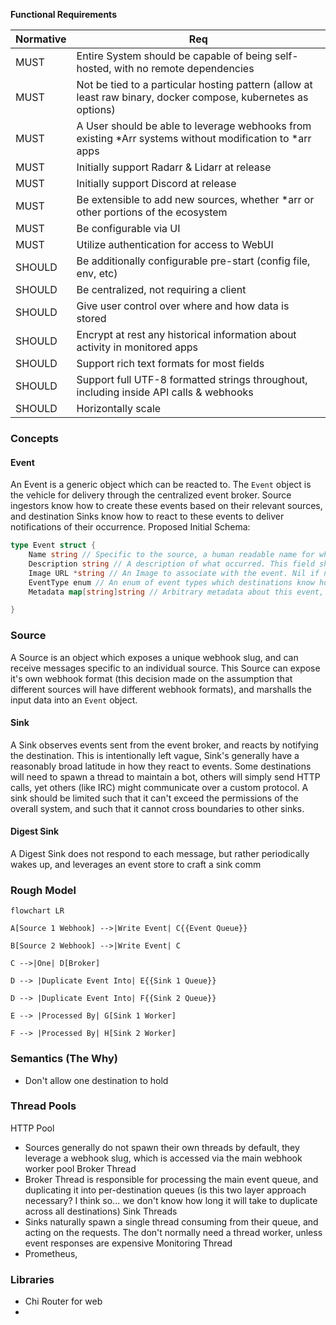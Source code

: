 
**Functional Requirements**

Normative | Req
--- | ---
MUST | Entire System should be capable of being self-hosted, with no remote dependencies
MUST | Not be tied to a particular hosting pattern (allow at least raw binary, docker compose, kubernetes as options)
MUST | A User should be able to leverage webhooks from existing \*Arr systems without modification to \*arr apps
MUST | Initially support Radarr & Lidarr at release
MUST | Initially support Discord at release
MUST | Be extensible to add new sources, whether \*arr or other portions of the ecosystem
MUST | Be configurable via UI
MUST | Utilize authentication for access to WebUI
SHOULD | Be additionally configurable pre-start (config file, env, etc)
SHOULD | Be centralized, not requiring a client
SHOULD| Give user control over where and how data is stored
SHOULD | Encrypt at rest any historical information about activity in monitored apps
SHOULD | Support rich text formats for most fields
SHOULD | Support full UTF-8 formatted strings throughout, including inside API calls & webhooks
SHOULD | Horizontally scale



### Concepts

#### Event
An Event is a generic object which can be reacted to. The `Event` object is the vehicle for delivery through the centralized event broker. Source ingestors know how to create these events based on their relevant sources, and destination Sinks know how to react to these events to deliver notifications of their occurrence. Proposed Initial Schema:
```go
type Event struct {
    Name string // Specific to the source, a human readable name for what occurred. This will be used as the Title, Subject, etc in destinations.
    Description string // A description of what occurred. This field should be limited to the text size of the smallest initial destination. This description should assume Discord's subset of markdown, and other destinations can adjust as needed.
    Image URL *string // An Image to associate with the event. Nil if no imm
    EventType enum // An enum of event types which destinations know how to react to.
    Metadata map[string]string // Arbitrary metadata about this event, which destinations should assume will be rendered as a key value table.

}
```

### Source
A Source is an object which exposes a unique webhook slug, and can receive messages specific to an individual source. This Source can expose it's own webhook format (this decision made on the assumption that different sources will have different webhook formats), and marshalls the input data into an `Event` object.

#### Sink
A Sink observes events sent from the event broker, and reacts by notifying the destination. This is intentionally left vague, Sink's generally have a reasonably broad latitude in how they react to events. Some destinations will need to spawn a thread to maintain a bot, others will simply send HTTP calls, yet others (like IRC) might communicate over a custom protocol. A sink should be limited such that it can't exceed the permissions of the overall system, and such that it cannot cross boundaries to other sinks.

#### Digest Sink
A Digest Sink does not respond to each message, but rather periodically wakes up, and leverages an event store to craft a sink comm

### Rough Model

```mermaid
flowchart LR

A[Source 1 Webhook] -->|Write Event| C{{Event Queue}}

B[Source 2 Webhook] -->|Write Event| C

C -->|One| D[Broker]

D --> |Duplicate Event Into| E{{Sink 1 Queue}}

D --> |Duplicate Event Into| F{{Sink 2 Queue}}

E --> |Processed By| G[Sink 1 Worker]

F --> |Processed By| H[Sink 2 Worker]
```

### Semantics (The Why)
- Don't allow one destination to hold
### Thread Pools
HTTP Pool
- Sources generally do not spawn their own threads by default, they leverage a webhook slug, which is accessed via the main webhook worker pool
Broker Thread
- Broker Thread is responsible for processing the main event queue, and duplicating it into per-destination queues (is this two layer approach necessary? I think so... we don't know how long it will take to duplicate across all destinations)
Sink Threads
- Sinks naturally spawn a single thread consuming from their queue, and acting on the requests. The don't normally need a thread worker, unless event responses are expensive
Monitoring Thread
- Prometheus,

### Libraries
- Chi Router for web
-